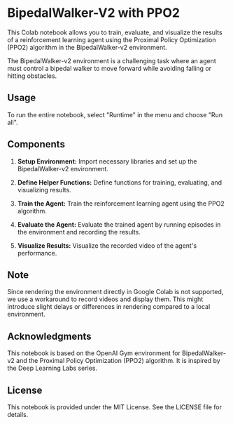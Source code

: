 # BipedalWalker-V2 with PPO2

This Colab notebook allows you to train, evaluate, and visualize the results of a reinforcement learning agent using the Proximal Policy Optimization (PPO2) algorithm in the BipedalWalker-v2 environment.

The BipedalWalker-v2 environment is a challenging task where an agent must control a bipedal walker to move forward while avoiding falling or hitting obstacles.

## Usage

To run the entire notebook, select "Runtime" in the menu and choose "Run all".

## Components

1. **Setup Environment:** Import necessary libraries and set up the BipedalWalker-v2 environment.

2. **Define Helper Functions:** Define functions for training, evaluating, and visualizing results.

3. **Train the Agent:** Train the reinforcement learning agent using the PPO2 algorithm.

4. **Evaluate the Agent:** Evaluate the trained agent by running episodes in the environment and recording the results.

5. **Visualize Results:** Visualize the recorded video of the agent's performance.

## Note

Since rendering the environment directly in Google Colab is not supported, we use a workaround to record videos and display them. This might introduce slight delays or differences in rendering compared to a local environment.

## Acknowledgments

This notebook is based on the OpenAI Gym environment for BipedalWalker-v2 and the Proximal Policy Optimization (PPO2) algorithm. It is inspired by the Deep Learning Labs series.

## License

This notebook is provided under the MIT License. See the LICENSE file for details.
